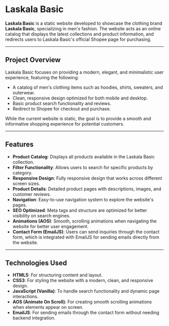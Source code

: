 # Laskala Basic

**Laskala Basic** is a static website developed to showcase the clothing brand **Laskala Basic**, specializing in men's fashion. The website acts as an online catalog that displays the latest collections and product information, and redirects users to Laskala Basic's official Shopee page for purchasing.

---

## Project Overview

Laskala Basic focuses on providing a modern, elegant, and minimalistic user experience, featuring the following:

- A catalog of men's clothing items such as hoodies, shirts, sweaters, and outerwear.
- Clean, responsive design optimized for both mobile and desktop.
- Basic product search functionality and reviews.
- Redirect to Shopee for checkout and purchase.

While the current website is static, the goal is to provide a smooth and informative shopping experience for potential customers.

---

## Features

- **Product Catalog**: Displays all products available in the Laskala Basic collection.
- **Filter Functionality**: Allows users to search for specific products by category.
- **Responsive Design**: Fully responsive design that works across different screen sizes.
- **Product Details**: Detailed product pages with descriptions, images, and customer reviews.
- **Navigation**: Easy-to-use navigation system to explore the website's pages.
- **SEO Optimized**: Meta tags and structure are optimized for better visibility on search engines.
- **Animations (AOS)**: Smooth, scrolling animations when navigating the website for better user engagement.
- **Contact Form (EmailJS)**: Users can send inquiries through the contact form, which is integrated with EmailJS for sending emails directly from the website.

---

## Technologies Used

- **HTML5**: For structuring content and layout.
- **CSS3**: For styling the website with a modern, clean, and responsive design.
- **JavaScript (Vanilla)**: To handle search functionality and dynamic page interactions.
- **AOS (Animate On Scroll)**: For creating smooth scrolling animations when elements appear on screen.
- **EmailJS**: For sending emails through the contact form without needing backend integration.


